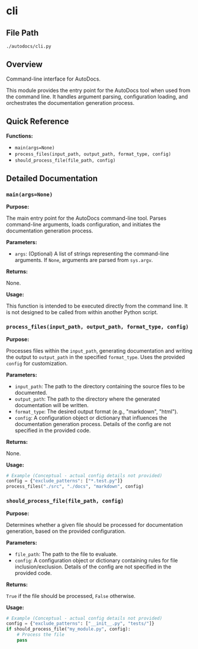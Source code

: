 # cli

## File Path

`./autodocs/cli.py`

## Overview

Command-line interface for AutoDocs.

This module provides the entry point for the AutoDocs tool when used from the command line. It handles argument parsing, configuration loading, and orchestrates the documentation generation process.

## Quick Reference

**Functions:**

*   `main(args=None)`
*   `process_files(input_path, output_path, format_type, config)`
*   `should_process_file(file_path, config)`

## Detailed Documentation

### `main(args=None)`

**Purpose:**

The main entry point for the AutoDocs command-line tool. Parses command-line arguments, loads configuration, and initiates the documentation generation process.

**Parameters:**

*   `args`:  (Optional) A list of strings representing the command-line arguments. If `None`, arguments are parsed from `sys.argv`.

**Returns:**

None.

**Usage:**

This function is intended to be executed directly from the command line.  It is not designed to be called from within another Python script.

### `process_files(input_path, output_path, format_type, config)`

**Purpose:**

Processes files within the `input_path`, generating documentation and writing the output to `output_path` in the specified `format_type`. Uses the provided `config` for customization.

**Parameters:**

*   `input_path`: The path to the directory containing the source files to be documented.
*   `output_path`: The path to the directory where the generated documentation will be written.
*   `format_type`: The desired output format (e.g., "markdown", "html").
*   `config`: A configuration object or dictionary that influences the documentation generation process.  Details of the config are not specified in the provided code.

**Returns:**

None.

**Usage:**

```python
# Example (Conceptual - actual config details not provided)
config = {"exclude_patterns": ["*.test.py"]}
process_files("./src", "./docs", "markdown", config)
```

### `should_process_file(file_path, config)`

**Purpose:**

Determines whether a given file should be processed for documentation generation, based on the provided configuration.

**Parameters:**

*   `file_path`: The path to the file to evaluate.
*   `config`: A configuration object or dictionary containing rules for file inclusion/exclusion. Details of the config are not specified in the provided code.

**Returns:**

`True` if the file should be processed, `False` otherwise.

**Usage:**

```python
# Example (Conceptual - actual config details not provided)
config = {"exclude_patterns": ["__init__.py", "tests/"]}
if should_process_file("my_module.py", config):
    # Process the file
    pass
```